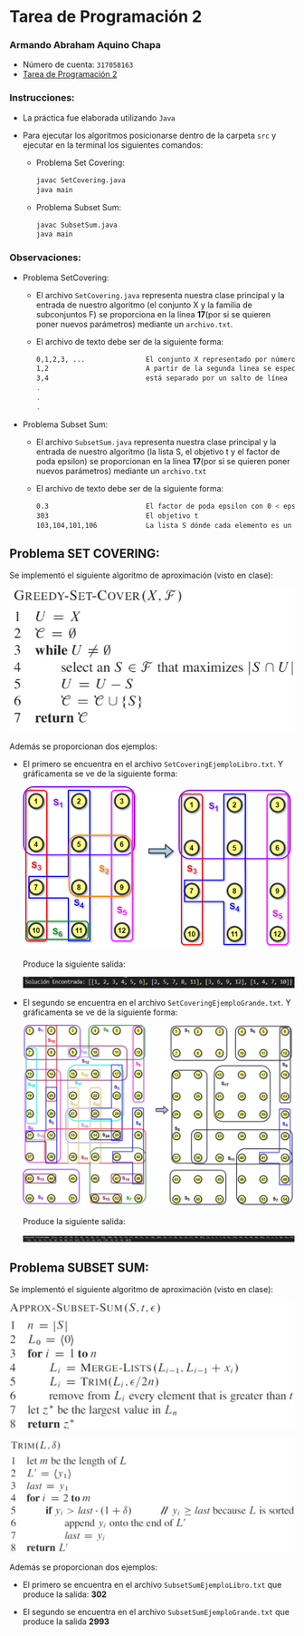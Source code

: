 # Tarea de Programación 2

### Armando Abraham Aquino Chapa

- Número de cuenta: `317058163`
- [Tarea de Programación 2][liga-tarea-2]

### Instrucciones:

* La práctica fue elaborada utilizando `Java`

* Para ejecutar los algoritmos posicionarse dentro de la carpeta `src` y ejecutar en la terminal los siguientes comandos:

   - Problema Set Covering:
      ```bash
      javac SetCovering.java
      java main
      ```

   - Problema Subset Sum:
      ```bash
      javac SubsetSum.java
      java main
      ```

### Observaciones:


* Problema SetCovering:
   - El archivo `SetCovering.java` representa nuestra clase principal y la entrada de nuestro algoritmo (el conjunto X y la familia de subconjuntos F) se proporciona en la línea **17**(por si se quieren poner nuevos parámetros) mediante un `archivo.txt`. 

   - El archivo de texto debe ser de la siguiente forma:
      
       ```bash
       0,1,2,3, ...               El conjunto X representado por números enteros separados por una coma
       1,2                        A partir de la segunda linea se especifican la familia F dónde cada subconjunto 
       3,4                        está separado por un salto de línea  
       .
       .
       .
       ```

* Problema Subset Sum:
   
   - El archivo `SubsetSum.java` representa nuestra clase principal y la entrada de nuestro algoritmo (la lista S, el objetivo t y el factor de poda epsilon) se proporcionan en la línea **17**(por si se quieren poner nuevos parámetros) mediante un `archivo.txt`

   - El archivo de texto debe ser de la siguiente forma:
      
       ```bash
       0.3                        El factor de poda epsilon con 0 < epsilon < 1
       303                        El objetivo t
       103,104,101,106            La lista S dónde cada elemento es un número entero y se separa por una coma
       ```
      

## Problema SET COVERING:

Se implementó el siguiente algoritmo de aproximación (visto en clase):

![](imgs/greedysetcover.png)

Además se proporcionan dos ejemplos:

 - El primero se encuentra en el archivo `SetCoveringEjemploLibro.txt`. Y gráficamenta se ve de la siguiente forma:
    
   ![](imgs/soluciongrafica1facil.png)

   Produce la siguiente salida:

   ![](imgs/solucion1facil.png)

- El segundo se encuentra en el archivo `SetCoveringEjemploGrande.txt`. Y gráficamenta se ve de la siguiente forma:

  ![](imgs/soluciongrafica1grande.png)

  Produce la siguiente salida:

  ![](imgs/solucion1grande.png)

## Problema SUBSET SUM:

Se implementó el siguiente algoritmo de aproximación (visto en clase):

![](imgs/SUBSETSUM.png)

![](imgs/trim.png)

Además se proporcionan dos ejemplos:

 - El primero se encuentra en el archivo `SubsetSumEjemploLibro.txt` que produce la salida: **302**

- El segundo se encuentra en el archivo `SubsetSumEjemploGrande.txt` que produce la salida **2993**

[liga-tarea-2]: https://drive.google.com/file/d/1b9_1cwqopOGlH8LVBeD687JaxO4KWmTc/view